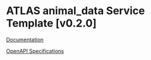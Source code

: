 # ATLAS animal_data Service Template \[v0.2.0\]

[Documentation](https://htmlpreview.github.io/?https://github.com/atlasH2020-templates/animal_data/blob/v0.2.0/doc.html)

[OpenAPI Specifications](https://sensorsystems.iais.fraunhofer.de/doc/?url=https://raw.githubusercontent.com/atlasH2020-templates/animal_data/v0.2.0/oas)  
